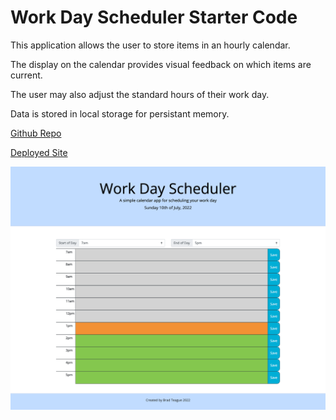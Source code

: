 # Work Day Scheduler Starter Code

This application allows the user to store items in an hourly calendar.

The display on the calendar provides visual feedback on which items are current.

The user may also adjust the standard hours of their work day.

Data is stored in local storage for persistant memory.

[Github Repo](https://github.com/bradbrad88/scheduler)

[Deployed Site](https://bradbrad88.github.io/scheduler)

![screen capture](./assets/images/screenshot.png)
